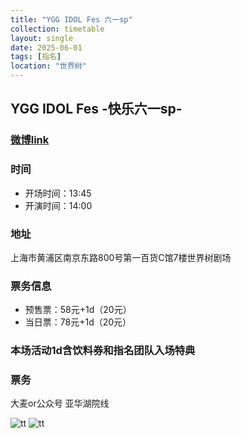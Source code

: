 ```yaml
---
title: "YGG IDOL Fes 六一sp"
collection: timetable
layout: single
date: 2025-06-01
tags: [指名]
location: "世界树"
---
```


## YGG IDOL Fes -快乐六一sp-
### [微博link](https://weibo.com/7925328421/5171735801626683)
### 时间
- 开场时间：13:45
- 开演时间：14:00
### 地址
上海市黄浦区南京东路800号第一百货C馆7楼世界树剧场
### 票务信息
- 预售票：58元+1d（20元）
- 当日票：78元+1d（20元）
### 本场活动1d含饮料券和指名团队入场特典
### 票务
大麦or公众号 亚华湖院线

![tt](/timetable/2025/06/01/3.jpg)
![tt](/timetable/2025/06/01/4.jpg)